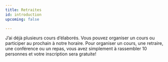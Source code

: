 ```yaml
---
title: Retraites
id: introduction
upcoming: false

---
```

J’ai déjà plusieurs cours d’élaborés. Vous pouvez organiser un cours ou participer au prochain à notre horaire. Pour organiser un cours, une retraire, une conférence ou un repas, vous avez simplement à rassembler 10 personnes et votre inscription sera gratuite!